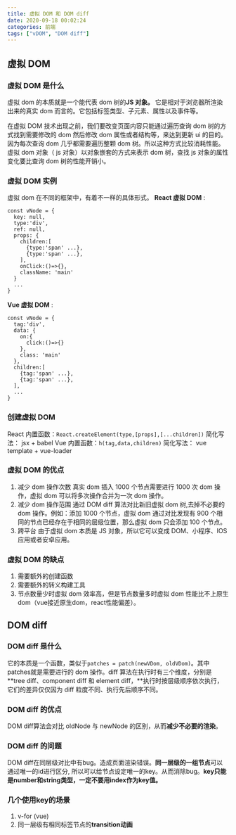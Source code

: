 ```yaml
---
title: 虚拟 DOM 和 DOM diff
date: 2020-09-18 00:02:24
categories: 前端
tags: ["vDOM", "DOM diff"]
---
```


## 虚拟 DOM

### 虚拟 DOM 是什么

虚拟 dom 的本质就是一个能代表 dom 树的**JS 对象。** 它是相对于浏览器所渲染出来的真实 dom 而言的。它包括标签类型、子元素、属性以及事件等。

在虚拟 DOM 技术出现之前，我们要改变页面内容只能通过遍历查询 dom 树的方式找到需要修改的 dom 然后修改 dom 属性或者结构等，来达到更新 ui 的目的。因为每次查询 dom 几乎都需要遍历整颗 dom 树。所以这种方式比较消耗性能。虚拟 dom 对象（ js 对象）以对象嵌套的方式来表示 dom 树，查找 js 对象的属性变化要比查询 dom 树的性能开销小。

### 虚拟 DOM 实例

虚拟 dom 在不同的框架中，有着不一样的具体形式。
**React 虚拟 DOM** :

```
const vNode = {
  key: null,
  type:'div',
  ref: null,
  props: {
    children:[
      {type:'span' ...},
      {type:'span' ...},
    ],
    onClick:()=>{},
    className: 'main'
  }
  ...
}
```

**Vue 虚拟 DOM** :

```
const vNode = {
  tag:'div',
  data: {
    on:{
      click:()=>{}
    },
    class: 'main'
  },
  children:[
    {tag:'span' ...},
    {tag:'span' ...},
  ],
  ...
}
```

### 创建虚拟 DOM
React 内置函数：`React.createElement(type,[props],[...children])`
简化写法： jsx + babel
Vue 内置函数：`h(tag,data,children)`
简化写法： vue template + vue-loader

### 虚拟 DOM 的优点

1. 减少 dom 操作次数
   真实 dom 插入 1000 个节点需要进行 1000 次 dom 操作，虚拟 dom 可以将多次操作合并为一次 dom 操作。
2. 减少 dom 操作范围
   通过 DOM diff 算法对比新旧虚拟 dom 树,去掉不必要的 dom 操作。例如：添加 1000 个节点，虚拟 dom 通过对比发现有 900 个相同的节点已经存在于相同的层级位置，那么虚拟 dom 只会添加 100 个节点。
3. 跨平台
   由于虚拟 dom 本质是 JS 对象，所以它可以变成 DOM、小程序、IOS 应用或者安卓应用。

### 虚拟 DOM 的缺点
1. 需要额外的创建函数
2. 需要额外的转义构建工具
3. 节点数量少时虚拟 dom 效率高，但是节点数量多时虚拟 dom 性能比不上原生dom（vue接近原生dom，react性能偏差）。

## DOM diff 
### DOM diff 是什么
它的本质是一个函数，类似于`patches = patch(newVDom, oldVDom)`。其中patches就是需要进行的 dom 操作。diff 算法在执行时有三个维度，分别是**tree diff、component diff 和 element diff，**执行时按层级顺序依次执行，它们的差异仅仅因为 diff 粒度不同、执行先后顺序不同。

### DOM diff 的优点
DOM diff算法会对比 oldNode 与 newNode 的区别，从而**减少不必要的渲染**。

### DOM diff 的问题
DOM diff在同层级对比中有bug。造成页面渲染错误。**同一层级的一组节点**可以通过唯一的id进行区分, 所以可以给节点设定唯一的key。从而消除bug。**key只能是number和string类型，一定不要用index作为key值。**

### 几个使用key的场景
1. v-for (vue)
2. 同一层级有相同标签节点的**transition动画**

